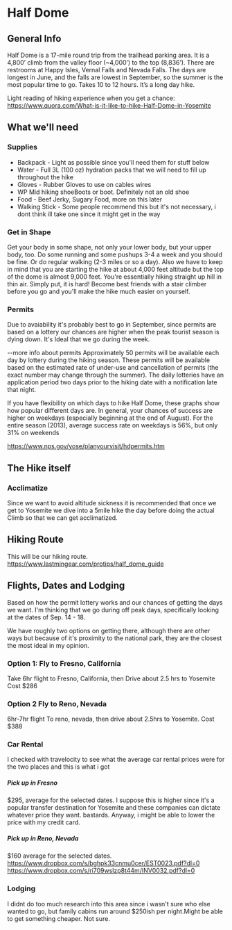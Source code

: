 # Half Dome



## General Info
Half Dome is a 17-mile round trip from the trailhead parking area.  It is a 4,800’ climb from the valley floor (~4,000’) to the top (8,836’).  There are restrooms at Happy Isles, Vernal Falls and Nevada Falls.  The days are longest in June, and the falls are lowest in September, so the summer is the most popular time to go.
Takes 10 to 12 hours. It’s a long day hike.

Light reading of hiking experience when you get a chance:
https://www.quora.com/What-is-it-like-to-hike-Half-Dome-in-Yosemite


## What we'll need

### Supplies
* Backpack - Light as possible since you'll need them for stuff below
* Water - Full 3L (100 oz) hydration packs that we will need to fill up throughout the hike
* Gloves -  Rubber Gloves to use on cables wires
* WP Mid hiking shoeBoots or boot. Definitely not an old shoe
* Food - Beef Jerky, Sugary Food, more on this later
* Walking Stick - Some people recommend this but it's not necessary, i dont think ill take one since it might get in the way


### Get in Shape
Get your body in some shape, not only your lower body, but your upper body, too. Do some running and some pushups 3-4 a week and you should be fine. Or do  regular walking (2-3 miles or so a day). Also we have to keep in mind that you are starting the hike at about 4,000 feet altitude but the top of the dome is almost 9,000 feet. You're essentially hiking straight up hill in thin air. Simply put, it is hard! Become best friends with a stair climber before you go and you'll make the hike much easier on yourself.


### Permits
Due to avaiability it's probably best to go in September, since permits are based on a lottery our chances are higher when the peak tourist season is dying down. It's Ideal that we go during the week.

--more info about permits
Approximately 50 permits will be available each day by lottery during the hiking season. These permits will be available based on the estimated rate of under-use and cancellation of permits (the exact number may change through the summer). The daily lotteries have an application period two days prior to the hiking date with a notification late that night.

If you have flexibility on which days to hike Half Dome, these graphs show how popular different days are. In general, your chances of success are higher on weekdays (especially beginning at the end of August). For the entire season (2013), average success rate on weekdays is 56%, but only 31% on weekends

https://www.nps.gov/yose/planyourvisit/hdpermits.htm

## The Hike itself

### Acclimatize
Since we want to avoid altitude sickness it is recommended that once we get to Yosemite we dive into a 5mile hike the day before doing the actual Climb so that we can get acclimatized.


## Hiking Route
This will be our hiking route.
https://www.lastmingear.com/protips/half_dome_guide



## Flights, Dates and Lodging
Based on how the permit lottery works and our chances of getting the days we want. I'm thinking that we go during off peak days, specifically looking at the dates of Sep. 14 - 18.

We have roughly two options on getting there, although there are other ways  but because of it's proximity to the national park, they are the closest the most ideal in my opinion.

### Option 1: Fly to Fresno, California
Take 6hr flight to Fresno, California, then Drive about 2.5 hrs to Yosemite
Cost $286

### Option 2 Fly to Reno, Nevada
6hr-7hr flight To reno, nevada, then drive about 2.5hrs to Yosemite.
Cost $388

### Car Rental
I checked with travelocity to see what the average car rental prices were for the two places and this is what i  got

##### Pick up in  Fresno
$295, average for the selected dates.  I suppose this is higher since it's a popular transfer destination for Yosemite and these companies can dictate whatever price they want. bastards. Anyway, i might be able to lower the price with my credit card.

##### Pick up in  Reno, Nevada
$160 average for the selected dates.
https://www.dropbox.com/s/bghpk33cnmu0cer/EST0023.pdf?dl=0
https://www.dropbox.com/s/ri709wslzp8t44m/INV0032.pdf?dl=0
### Lodging
I didnt do too much research into this area since i wasn't sure who else wanted to go, but family cabins run around $250ish per night.Might be able to get something cheaper. Not sure.
